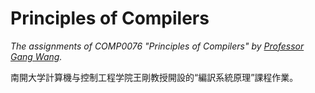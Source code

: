 # Principles of Compilers

*The assignments of COMP0076 "Principles of Compilers" by [Professor Gang Wang](http://cc.nankai.edu.cn/Teachers/Introduce.aspx?TID=wangg).*

南開大学計算機与控制工程学院王剛教授開設的“編訳系統原理”課程作業。
